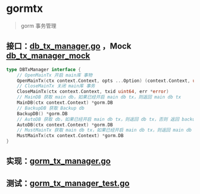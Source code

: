 # gormtx

> gorm 事务管理

## 接口：[db_tx_manager.go](db_tx_manager.go) ，Mock [db_tx_manager_mock](db_tx_manager_mock.go)
```go
type DBTxManager interface {
	// OpenMainTx 开启 main库 事物
	OpenMainTx(ctx context.Context, opts ...Option) (context.Context, uint64)
	// CloseMainTx 关闭 main库 事务
	CloseMainTx(ctx context.Context, txid uint64, err *error)
	// MainDB 获取 main db，如果已经开启 main db tx，则返回 main db tx
	MainDB(ctx context.Context) *gorm.DB
	// BackupDB 获取 Backup db
	BackupDB() *gorm.DB
	// AutoDB 获取 db，如果已经开启 main db tx，则返回 db tx，否则 返回 backup db
	AutoDB(ctx context.Context) *gorm.DB
	// MustMainTx 获取 main db tx，如果已经开启 main db tx，则返回 main db tx，否则 panic
	MustMainTx(ctx context.Context) *gorm.DB
}
```

## 实现：[gorm_tx_manager.go](gorm_tx_manager.go)

## 测试：[gorm_tx_manager_test.go](gorm_tx_manager_test.go)

